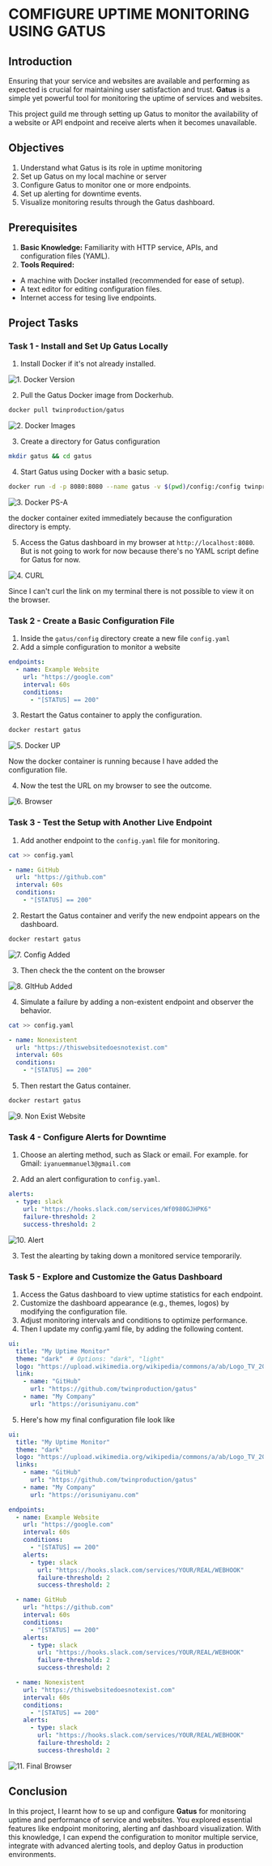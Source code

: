 # COMFIGURE UPTIME MONITORING USING GATUS

## Introduction

Ensuring that your service and websites are available and performing as expected is crucial for maintaining user satisfaction and trust. **Gatus** is a simple yet powerful tool for monitoring the uptime of services and websites.

This project guild me through setting up Gatus to monitor the availability of a website or API endpoint and receive alerts when it becomes unavailable.

## Objectives

1. Understand what Gatus is its role in uptime monitoring
2. Set up Gatus on my local machine or server
3. Configure Gatus to monitor one or more endpoints.
4. Set up alerting for downtime events.
5. Visualize monitoring results through the Gatus dashboard.

## Prerequisites

1. **Basic Knowledge:** Familiarity with HTTP service, APIs, and configuration files (YAML).
2. **Tools Required:**

- A machine with Docker installed (recommended for ease of setup).
- A text editor for editing configuration files.
- Internet access for tesing live endpoints.

## Project Tasks

### Task 1 - Install and Set Up Gatus Locally

1. Install Docker if it's not already installed.

![1. Docker Version](./IMG/1.%20Docker%20Version.png)

2. Pull the Gatus Docker image from Dockerhub.

```bash
docker pull twinproduction/gatus
```

![2. Docker Images](./IMG/2.%20Docker%20Images.png)

3. Create a directory for Gatus configuration

```bash
mkdir gatus && cd gatus
```

4. Start Gatus using Docker with a basic setup.

```bash
docker run -d -p 8080:8080 --name gatus -v $(pwd)/config:/config twinproduction/gatus
```

![3. Docker PS-A](./IMG/3.%20Docker%20PS-A.png)

the docker container exited immediately because the configuration directory is empty.

5. Access the Gatus dashboard in my browser at `http://localhost:8080`.
But is not going to work for now because there's no YAML script define for Gatus for now.

![4. CURL](./IMG/4.%20CURL.png)

Since I can't curl the link on my terminal there is not possible to view it on the browser.

### Task 2 - Create a Basic Configuration File

1. Inside the `gatus/config` directory create a new file `config.yaml`
2. Add a simple configuration to monitor a website

```yaml
endpoints:
  - name: Example Website
    url: "https://google.com"
    interval: 60s
    conditions:
      - "[STATUS] == 200"
```

3. Restart the Gatus container to apply the configuration.

```bash
docker restart gatus
```

![5. Docker UP](./IMG/5.%20Docker%20UP.png)

Now the docker container is running because I have added the configuration file.

4. Now the test the URL on my browser to see the outcome.

![6. Browser](./IMG/6.%20Browser.png)

### Task 3 - Test the Setup with Another Live Endpoint

1. Add another endpoint to the `config.yaml` file for monitoring.

```bash
cat >> config.yaml
```

```yaml
- name: GitHub
  url: "https://github.com"
  interval: 60s
  conditions:
    - "[STATUS] == 200"
```

2. Restart the Gatus container and verify the new endpoint appears on the dashboard.

```bash
docker restart gatus
```

![7. Config Added](./IMG/7.%20Config%20Added.png)

3. Then check the the content on the browser

![8. GItHub Added](./IMG/8.%20GItHub%20Added.png)

4. Simulate a failure by adding a non-existent endpoint and observer the behavior.

```bash
cat >> config.yaml
```

```yaml
- name: Nonexistent
  url: "https://thiswebsitedoesnotexist.com"
  interval: 60s
  conditions:
    - "[STATUS] == 200"
```


5. Then restart the Gatus container.

```bash
docker restart gatus
```

![9. Non Exist Website](./IMG/9.%20Non%20Exist%20Website.png)

### Task 4 - Configure Alerts for Downtime

1. Choose an alerting method, such as Slack or email. For example. for Gmail: `iyanuemmanuel3@gmail.com`

2. Add an alert configuration to `config.yaml`.

```yaml
alerts:
  - type: slack
    url: "https://hooks.slack.com/services/Wf0980GJHPK6"
    failure-threshold: 2
    success-threshold: 2
```

![10. Alert](./IMG/10.%20Alert.png)

3. Test the alearting by taking down a monitored service temporarily.

### Task 5 - Explore and Customize the Gatus Dashboard

1. Access the Gatus dashboard to view uptime statistics for each endpoint.
2. Customize the dashboard appearance (e.g., themes, logos) by modifying the configuration file.
3. Adjust monitoring intervals and conditions to optimize performance.
4. Then I update my config.yaml file, by adding the following content.

```yaml
ui:
  title: "My Uptime Monitor"
  theme: "dark"  # Options: "dark", "light"
  logo: "https://upload.wikimedia.org/wikipedia/commons/a/ab/Logo_TV_2015.png"  # Optional logo URL
  link:
    - name: "GitHub"
      url: "https://github.com/twinproduction/gatus"
    - name: "My Company"
      url: "https://orisuniyanu.com"
```

5. Here's how my final configuration file look like

```yaml
ui:
  title: "My Uptime Monitor"
  theme: "dark"
  logo: "https://upload.wikimedia.org/wikipedia/commons/a/ab/Logo_TV_2015.png"
  links:
    - name: "GitHub"
      url: "https://github.com/twinproduction/gatus"
    - name: "My Company"
      url: "https://orisuniyanu.com"

endpoints:
  - name: Example Website
    url: "https://google.com"
    interval: 60s
    conditions:
      - "[STATUS] == 200"
    alerts:
      - type: slack
        url: "https://hooks.slack.com/services/YOUR/REAL/WEBHOOK"
        failure-threshold: 2
        success-threshold: 2

  - name: GitHub
    url: "https://github.com"
    interval: 60s
    conditions:
      - "[STATUS] == 200"
    alerts:
      - type: slack
        url: "https://hooks.slack.com/services/YOUR/REAL/WEBHOOK"
        failure-threshold: 2
        success-threshold: 2

  - name: Nonexistent
    url: "https://thiswebsitedoesnotexist.com"
    interval: 60s
    conditions:
      - "[STATUS] == 200"
    alerts:
      - type: slack
        url: "https://hooks.slack.com/services/YOUR/REAL/WEBHOOK"
        failure-threshold: 2
        success-threshold: 2
```

![11. Final Browser](./IMG/11.%20Final%20Browser.png)

## Conclusion

In this project, I learnt how to se up and configure **Gatus** for monitoring uptime and performance of service and websites. You explored essential features like endpoint monitoring, alerting anf dashboard visualization. With this knowledge, I can expend the configuration to monitor multiple service, integrate with advanced alerting tools, and deploy Gatus in production environments.


